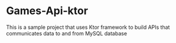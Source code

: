 # Games-Api-ktor
This is a sample project that uses Ktor framework to build APIs that communicates data to and from MySQL database 
